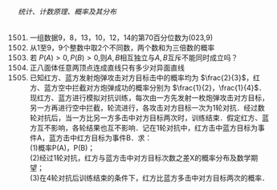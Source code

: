 ###### 统计、计数原理、概率及其分布
1501. 一组数据9，8，13，10，12，14的第70百分位数为(023,9)
1502. 从1至9，9个整数中取2个不同数，两个数和为三倍数的概率
1503. 若 $P(A) > 0,P(B) > 0,$则$A,B$相互独立与$A,B$互斥不能同时成立吗？
1504. 正八面体任意两顶点连成直线只有多少对异面直线
1505. 已知红方、蓝方发射炮弹攻击对方目标击中的概率均为 $\frac{2}{3}$，红方、蓝方空中拦截对方炮弹成功的概率分别为 $\frac{1}{2}，\frac{1}{4}$．现红方、蓝方进行模拟对抗训练，每次由一方先发射一枚炮弹攻击对方目标，另一方再进行空中拦截，轮流进行，各攻击对方目标一次为1轮对抗．经过数轮对抗后，当一方比另一方多击中对方目标两次时，训练结束．假定红方、蓝方互不影响，各轮结果也互不影响．记在1轮对抗中，红方击中蓝方目标为事件A，蓝方击中红方目标为事件B．求： <br> (1)概率P(A)，P(B)； <br> (2)经过1轮对抗，红方与蓝方击中对方目标次数之差X的概率分布及数学期望； <br> (3)在4轮对抗后训练结束的条件下，红方比蓝方多击中对方目标两次的概率．